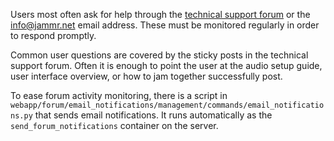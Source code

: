 Users most often ask for help through the [technical support
forum](https://forum.jammr.net/1/) or the info@jammr.net email address. These
must be monitored regularly in order to respond promptly.

Common user questions are covered by the sticky posts in the technical support
forum. Often it is enough to point the user at the audio setup guide, user
interface overview, or how to jam together successfully post.

To ease forum activity monitoring, there is a script in
`webapp/forum/email_notifications/management/commands/email_notifications.py`
that sends email notifications. It runs automatically as the
`send_forum_notifications` container on the server.
